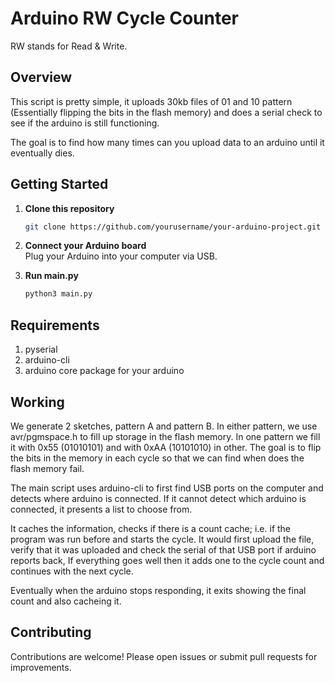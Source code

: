 # Arduino RW Cycle Counter

RW stands for Read & Write.

## Overview

This script is pretty simple, it uploads 30kb files of 01 and 10 pattern (Essentially flipping the bits in the flash memory) and does a serial check to see if the arduino is still functioning.

The goal is to find how many times can you upload data to an arduino until it eventually dies.

## Getting Started

1. **Clone this repository**

   ```bash
   git clone https://github.com/yourusername/your-arduino-project.git
   ```

2. **Connect your Arduino board**  
   Plug your Arduino into your computer via USB.

3. **Run main.py**
   ```bash
   python3 main.py
   ```

## Requirements

1. pyserial
2. arduino-cli
3. arduino core package for your arduino

## Working

We generate 2 sketches, pattern A and pattern B. In either pattern, we use avr/pgmspace.h to fill up storage in the flash memory. In one pattern we fill it with 0x55 (01010101) and with 0xAA (10101010) in other. The goal is to flip the bits in the memory in each cycle so that we can find when does the flash memory fail.

The main script uses arduino-cli to first find USB ports on the computer and detects where arduino is connected. If it cannot detect which arduino is connected, it presents a list to choose from.

It caches the information, checks if there is a count cache; i.e. if the program was run before and starts the cycle. It would first upload the file, verify that it was uploaded and check the serial of that USB port if arduino reports back, If everything goes well then it adds one to the cycle count and continues with the next cycle.

Eventually when the arduino stops responding, it exits showing the final count and also cacheing it.

## Contributing

Contributions are welcome! Please open issues or submit pull requests for improvements.
